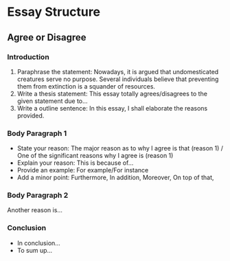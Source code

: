 # Essay Structure

## Agree or Disagree

### Introduction

1. Paraphrase the statement: Nowadays, it is argued that undomesticated creatures serve no purpose. Several individuals believe that preventing them from extinction is a squander of resources.
2. Write a thesis statement: This essay totally agrees/disagrees to the given statement due to...
3. Write a outline sentence: In this essay, I shall elaborate the reasons provided.

### Body Paragraph 1

- State your reason: The major reason as to why I agree is that (reason 1) / One of the significant reasons why I agree is (reason 1)
- Explain your reason: This is because of...
- Provide an example: For example/For instance
- Add a minor point: Furthermore, In addition, Moreover, On top of that,

### Body Paragraph 2

Another reason is...

### Conclusion

- In conclusion...
- To sum up...
